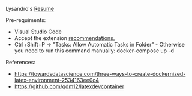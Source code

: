 Lysandro's [Resume](https://lysandroc.github.io/)

Pre-requiments:
 - Visual Studio Code
 - Accept the extension [recommendations.](./resume.code-workspace)
 - Ctrl+Shift+P -> "Tasks: Allow Automatic Tasks in Folder"
        - Otherwise you need to run this command manually: docker-compose up -d 

References:
 - https://towardsdatascience.com/three-ways-to-create-dockernized-latex-environment-2534163ee0c4
 - https://github.com/qdm12/latexdevcontainer